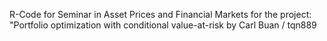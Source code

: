 R-Code for Seminar in Asset Prices and Financial Markets for the project: "Portfolio optimization with conditional value-at-risk by Carl Buan / tqn889
